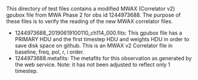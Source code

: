 This directory of test files contains a modified MWAX (Correlator v2) gpubox file from MWA Phase 2 for obs id 1244973688. The purpose of these files is to verify the reading of the new MWAX correlator files. 

* 1244973688_20190619100110_ch114_000.fits: This gpubox file has a PRIMARY HDU and the first timestep HDU and weights HDU in order to save disk space on github. This is an MWAX v2 Correlator file in baseline, freq, pol, r, i order. 
* 1244973688.metafits: The metafits for this observation as generated by the web service. Note: it has not been adjusted to reflect only 1 timestep.